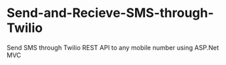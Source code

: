 # Send-and-Recieve-SMS-through-Twilio
Send SMS through Twilio REST API to any mobile number using ASP.Net MVC
